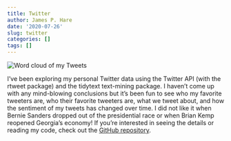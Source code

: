 ```yaml
---
title: Twitter
author: James P. Hare
date: '2020-07-26'
slug: twitter
categories: []
tags: []
---
```

![Word cloud of my Tweets](/post/2020-07-26-twitter_files/unnamed-chunk-3-2.png)

I’ve been exploring my personal Twitter data using the Twitter API (with the rtweet package) and the tidytext text-mining package. I haven’t come up with any mind-blowing conclusions but it’s been fun to see who my favorite tweeters are, who their favorite tweeters are, what we tweet about, and how the sentiment of my tweets has changed over time. I did not like it when Bernie Sanders dropped out of the presidential race or when Brian Kemp reopened Georgia’s economy! If you’re interested in seeing the details or reading my code, check out the [GitHub repository](https://github.com/jamesphare/unnamed_twitter_project). 